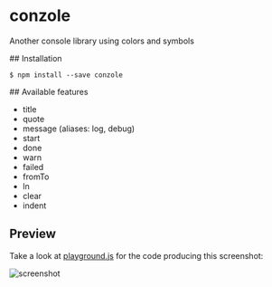 conzole
=======

Another console library using colors and symbols

## Installation

```
$ npm install --save conzole
```

## Available features

* title
* quote
* message (aliases: log, debug)
* start
* done
* warn
* failed
* fromTo
* ln
* clear
* indent


## Preview

Take a look at [playground.js](playground.js) for the code producing this screenshot:

![screenshot](conzole.png)
